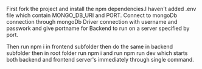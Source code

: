 First fork the project and install the npm dependencies.I haven't added .env file which contain MONGO_DB_URI and PORT. Connect to mongoDb  connection through mongoDb Driver connection with username and passwork and give portname for Backend to run on a server specified by port.

Then run npm i in frontend subfolder then do the same in backend subfolder then in root folder run npm i and run npm run dev which starts both backend and frontend server's immediately through single command.
